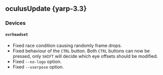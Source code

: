 oculusUpdate {yarp-3.3}
------------

### Devices

#### `ovrheadset`

* Fixed race condition causing randomly frame drops.
* Fixed behaviour of the `CTRL` button. Both `CTRL` buttons can now be pressed,
  only `SHIFT` will decide which eye offsets should be modified.
* Fixed `--no-logo` option.
* Fixed `--userpose` option.

